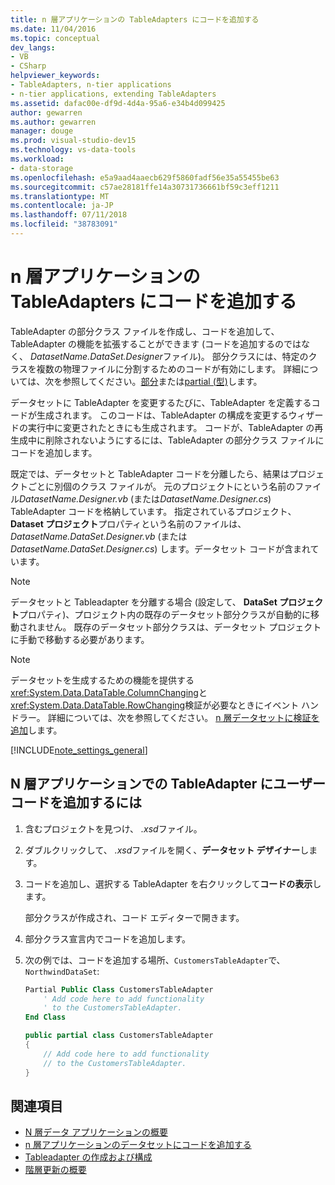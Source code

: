 ```yaml
---
title: n 層アプリケーションの TableAdapters にコードを追加する
ms.date: 11/04/2016
ms.topic: conceptual
dev_langs:
- VB
- CSharp
helpviewer_keywords:
- TableAdapters, n-tier applications
- n-tier applications, extending TableAdapters
ms.assetid: dafac00e-df9d-4d4a-95a6-e34b4d099425
author: gewarren
ms.author: gewarren
manager: douge
ms.prod: visual-studio-dev15
ms.technology: vs-data-tools
ms.workload:
- data-storage
ms.openlocfilehash: e5a9aad4aaecb629f5860fadf56e35a55455be63
ms.sourcegitcommit: c57ae28181ffe14a30731736661bf59c3eff1211
ms.translationtype: MT
ms.contentlocale: ja-JP
ms.lasthandoff: 07/11/2018
ms.locfileid: "38783091"
---
```

# <a name="add-code-to-tableadapters-in-n-tier-applications"></a>n 層アプリケーションの TableAdapters にコードを追加する
TableAdapter の部分クラス ファイルを作成し、コードを追加して、TableAdapter の機能を拡張することができます (コードを追加するのではなく、 *DatasetName.DataSet.Designer*ファイル)。 部分クラスには、特定のクラスを複数の物理ファイルに分割するためのコードが有効にします。 詳細については、次を参照してください。[部分](/dotnet/visual-basic/language-reference/modifiers/partial)または[partial (型)](/dotnet/csharp/language-reference/keywords/partial-type)します。

データセットに TableAdapter を変更するたびに、TableAdapter を定義するコードが生成されます。 このコードは、TableAdapter の構成を変更するウィザードの実行中に変更されたときにも生成されます。 コードが、TableAdapter の再生成中に削除されないようにするには、TableAdapter の部分クラス ファイルにコードを追加します。

既定では、データセットと TableAdapter コードを分離したら、結果はプロジェクトごとに別個のクラス ファイルが。 元のプロジェクトにという名前のファイル*DatasetName.Designer.vb* (または*DatasetName.Designer.cs*) TableAdapter コードを格納しています。 指定されているプロジェクト、 **Dataset プロジェクト**プロパティという名前のファイルは、 *DatasetName.DataSet.Designer.vb* (または*DatasetName.DataSet.Designer.cs*) します。データセット コードが含まれています。

> [!NOTE]
>  データセットと Tableadapter を分離する場合 (設定して、 **DataSet プロジェクト**プロパティ)、プロジェクト内の既存のデータセット部分クラスが自動的に移動されません。 既存のデータセット部分クラスは、データセット プロジェクトに手動で移動する必要があります。

> [!NOTE]
> データセットを生成するための機能を提供する<xref:System.Data.DataTable.ColumnChanging>と<xref:System.Data.DataTable.RowChanging>検証が必要なときにイベント ハンドラー。 詳細については、次を参照してください。 [n 層データセットに検証を追加](../data-tools/add-validation-to-an-n-tier-dataset.md)します。

[!INCLUDE[note_settings_general](../data-tools/includes/note_settings_general_md.md)]

## <a name="to-add-user-code-to-a-tableadapter-in-an-n-tier-application"></a>N 層アプリケーションでの TableAdapter にユーザー コードを追加するには

1.  含むプロジェクトを見つけ、 *.xsd*ファイル。

2.  ダブルクリックして、 *.xsd*ファイルを開く、**データセット デザイナー**します。

3.  コードを追加し、選択する TableAdapter を右クリックして**コードの表示**します。

     部分クラスが作成され、コード エディターで開きます。

4.  部分クラス宣言内でコードを追加します。

5.  次の例では、コードを追加する場所、`CustomersTableAdapter`で、 `NorthwindDataSet`:

    ```vb
    Partial Public Class CustomersTableAdapter
        ' Add code here to add functionality
        ' to the CustomersTableAdapter.
    End Class
    ```

    ```csharp
    public partial class CustomersTableAdapter
    {
        // Add code here to add functionality
        // to the CustomersTableAdapter.
    }
    ```

## <a name="see-also"></a>関連項目

- [N 層データ アプリケーションの概要](../data-tools/n-tier-data-applications-overview.md)
- [n 層アプリケーションのデータセットにコードを追加する](../data-tools/add-code-to-datasets-in-n-tier-applications.md)
- [Tableadapter の作成および構成](create-and-configure-tableadapters.md)
- [階層更新の概要](hierarchical-update.md)
